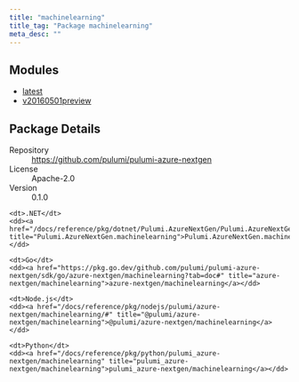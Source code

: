 ```yaml
---
title: "machinelearning"
title_tag: "Package machinelearning"
meta_desc: ""
---
```


<!-- WARNING: this file was generated by Pulumi Docs Generator. -->
<!-- Do not edit by hand unless you're certain you know what you are doing! -->



<h2 id="modules">Modules</h2>
<ul class="api">
    <li><a href="latest/" title="latest"><span class="symbol module"></span>latest</a></li>
    <li><a href="v20160501preview/" title="v20160501preview"><span class="symbol module"></span>v20160501preview</a></li>
</ul>

<h2 id="package-details">Package Details</h2>
<dl class="package-details">
	<dt>Repository</dt>
	<dd><a href="https://github.com/pulumi/pulumi-azure-nextgen">https://github.com/pulumi/pulumi-azure-nextgen</a></dd>
	<dt>License</dt>
	<dd>Apache-2.0</dd>
	<dt>Version</dt>
	<dd>0.1.0</dd>
</dl>



<dl class="tabular">

    <dt>.NET</dt>
    <dd><a href="/docs/reference/pkg/dotnet/Pulumi.AzureNextGen/Pulumi.AzureNextGen.machinelearning.html" title="Pulumi.AzureNextGen.machinelearning">Pulumi.AzureNextGen.machinelearning</a></dd>

    <dt>Go</dt>
    <dd><a href="https://pkg.go.dev/github.com/pulumi/pulumi-azure-nextgen/sdk/go/azure-nextgen/machinelearning?tab=doc#" title="azure-nextgen/machinelearning">azure-nextgen/machinelearning</a></dd>

    <dt>Node.js</dt>
    <dd><a href="/docs/reference/pkg/nodejs/pulumi/azure-nextgen/machinelearning/#" title="@pulumi/azure-nextgen/machinelearning">@pulumi/azure-nextgen/machinelearning</a></dd>

    <dt>Python</dt>
    <dd><a href="/docs/reference/pkg/python/pulumi_azure-nextgen/machinelearning" title="pulumi_azure-nextgen/machinelearning">pulumi_azure-nextgen/machinelearning</a></dd>

</dl>

